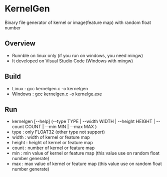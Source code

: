 # KernelGen
Binary file generator of kernel or image(feature map) with random float number

## Overview
- Runnble on linux only (if you run on windows, you need mingw)
- It developed on Visual Studio Code (Windows with mingw)

## Build
- Linux : gcc kernelgen.c -o kernelgen
- Windows : gcc kernelgen.c -o kernelge.exe

## Run
- kernelgen [--help] (--type TYPE | --width WIDTH | --height HEIGHT | --count COUNT | --min MIN | --max MAX )
- type : only FLOAT32 (other type not support)
- width : width of kernel or feature map
- height : height of kernel or feature map
- count : number of kernel or feature map
- min : min value of kernel or feature map (this value use on random float number generate)
- max : max value of kernel or feature map (this value use on random float number generate)

